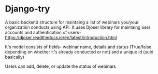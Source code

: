 # Django-try
A basic backend structure for maintaing a list of webinars you/your organization conducts using API.
It uses Djoser library for maintaing user accounts and authentication of users- https://djoser.readthedocs.io/en/latest/introduction.html

It's model consists of fields- webinar name, details and status (True/false depending on whether it's already conducted or not) and a unique id (uuid basically)

Users can add, delete, or update the status of webinars
